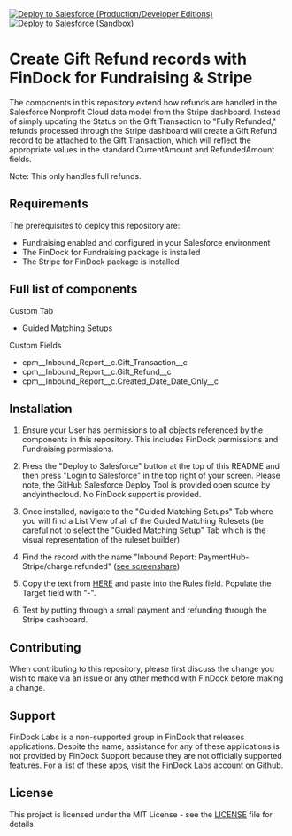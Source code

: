 <a href="https://githubsfdeploy.herokuapp.com?owner=FinDockLabs&repo=npc-create-gift-refunds-stripe&ref=main">
  <img alt="Deploy to Salesforce (Production/Developer Editions)"
       src="https://raw.githubusercontent.com/afawcett/githubsfdeploy/master/deploy.png">
</a>

<a href="https://githubsfdeploy-sandbox.herokuapp.com?owner=FinDockLabs&repo=npc-create-gift-refunds-stripe&ref=main">
  <img alt="Deploy to Salesforce (Sandbox)"
       src="https://raw.githubusercontent.com/afawcett/githubsfdeploy/master/deploy.png">
</a>

# Create Gift Refund records with FinDock for Fundraising & Stripe

The components in this repository extend how refunds are handled in the Salesforce Nonprofit Cloud data model from the Stripe dashboard. Instead of simply updating the Status on the Gift Transaction to "Fully Refunded," refunds processed through the Stripe dashboard will create a Gift Refund record to be attached to the Gift Transaction, which will reflect the appropriate values in the standard CurrentAmount and RefundedAmount fields.

Note: This only handles full refunds.

## Requirements

The prerequisites to deploy this repository are:

- Fundraising enabled and configured in your Salesforce environment
- The FinDock for Fundraising package is installed
- The Stripe for FinDock package is installed

## Full list of components

Custom Tab
- Guided Matching Setups

Custom Fields
- cpm__Inbound_Report__c.Gift_Transaction__c
- cpm__Inbound_Report__c.Gift_Refund__c
- cpm__Inbound_Report__c.Created_Date_Date_Only__c

## Installation
1. Ensure your User has permissions to all objects referenced by the components in this repository. This includes FinDock permissions and Fundraising permissions.

2. Press the "Deploy to Salesforce" button at the top of this README and then press "Login to Salesforce" in the top right of your screen. Please note, the GitHub Salesforce Deploy Tool is provided open source by andyinthecloud. No FinDock support is provided.

3. Once installed, navigate to the "Guided Matching Setups" Tab where you will find a List View of all of the Guided Matching Rulesets (be careful not to select the "Guided Matching Setup" Tab which is the visual representation of the ruleset builder)

4. Find the record with the name "Inbound Report: PaymentHub-Stripe/charge.refunded" ([see screenshare](https://screen.studio/share/Rgly8317))

5. Copy the text from [HERE](/JSONChargeRefunded) and paste into the Rules field. Populate the Target field with "-".

6. Test by putting through a small payment and refunding through the Stripe dashboard. 

## Contributing

When contributing to this repository, please first discuss the change you wish to make via an issue or any other method with FinDock before making a change.

## Support

FinDock Labs is a non-supported group in FinDock that releases applications. Despite the name, assistance for any of these applications is not provided by FinDock Support because they are not officially supported features. For a list of these apps, visit the FinDock Labs account on Github. 

## License

This project is licensed under the MIT License - see the [LICENSE](/LICENSE) file for details
